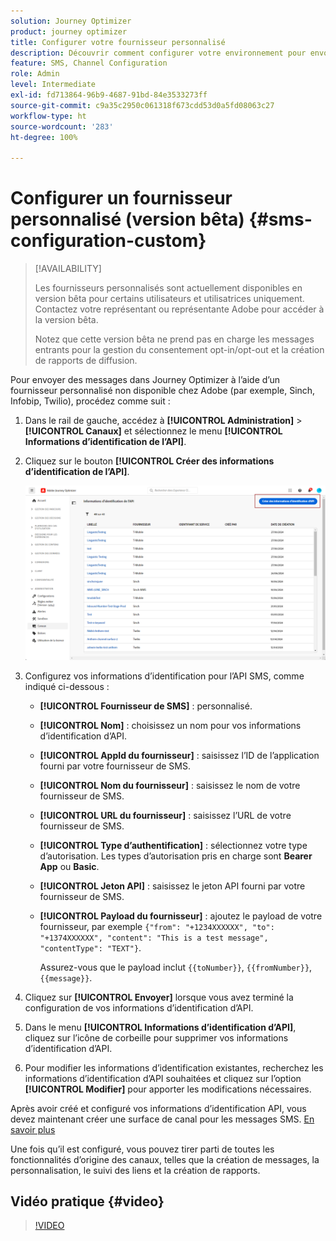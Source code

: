 ```yaml
---
solution: Journey Optimizer
product: journey optimizer
title: Configurer votre fournisseur personnalisé
description: Découvrir comment configurer votre environnement pour envoyer des messages SMS avec Journey Optimizer par le biais d’un fournisseur personnalisé
feature: SMS, Channel Configuration
role: Admin
level: Intermediate
exl-id: fd713864-96b9-4687-91bd-84e3533273ff
source-git-commit: c9a35c2950c061318f673cdd53d0a5fd08063c27
workflow-type: ht
source-wordcount: '283'
ht-degree: 100%

---
```


# Configurer un fournisseur personnalisé (version bêta) {#sms-configuration-custom}

>[!AVAILABILITY]
>
>Les fournisseurs personnalisés sont actuellement disponibles en version bêta pour certains utilisateurs et utilisatrices uniquement. Contactez votre représentant ou représentante Adobe pour accéder à la version bêta.
>
>Notez que cette version bêta ne prend pas en charge les messages entrants pour la gestion du consentement opt-in/opt-out et la création de rapports de diffusion.

Pour envoyer des messages dans Journey Optimizer à l’aide d’un fournisseur personnalisé non disponible chez Adobe (par exemple, Sinch, Infobip, Twilio), procédez comme suit :

1. Dans le rail de gauche, accédez à **[!UICONTROL Administration]** > **[!UICONTROL Canaux]** et sélectionnez le menu **[!UICONTROL Informations d’identification de l’API]**.

1. Cliquez sur le bouton **[!UICONTROL Créer des informations d’identification de l’API]**.

   ![](assets/sms_byo_1.png)

1. Configurez vos informations d’identification pour l’API SMS, comme indiqué ci-dessous :

   * **[!UICONTROL Fournisseur de SMS]** : personnalisé.

   * **[!UICONTROL Nom]** : choisissez un nom pour vos informations d’identification d’API.

   * **[!UICONTROL AppId du fournisseur]** : saisissez l’ID de l’application fourni par votre fournisseur de SMS.

   * **[!UICONTROL Nom du fournisseur]** : saisissez le nom de votre fournisseur de SMS.

   * **[!UICONTROL URL du fournisseur]** : saisissez l’URL de votre fournisseur de SMS.

   * **[!UICONTROL Type d’authentification]** : sélectionnez votre type d’autorisation. Les types d’autorisation pris en charge sont **Bearer App** ou **Basic**.

   * **[!UICONTROL Jeton API]** : saisissez le jeton API fourni par votre fournisseur de SMS.

   * **[!UICONTROL Payload du fournisseur]** : ajoutez le payload de votre fournisseur, par exemple `{"from": "+1234XXXXXX", "to": "+1374XXXXXX", "content": "This is a test message", "contentType": "TEXT"}`.

     Assurez-vous que le payload inclut `{{toNumber}}`, `{{fromNumber}}`, `{{message}}`.

1. Cliquez sur **[!UICONTROL Envoyer]** lorsque vous avez terminé la configuration de vos informations d’identification d’API.

1. Dans le menu **[!UICONTROL Informations d’identification d’API]**, cliquez sur l’icône de corbeille pour supprimer vos informations d’identification d’API.

1. Pour modifier les informations d’identification existantes, recherchez les informations d’identification d’API souhaitées et cliquez sur l’option **[!UICONTROL Modifier]** pour apporter les modifications nécessaires.

Après avoir créé et configuré vos informations d’identification API, vous devez maintenant créer une surface de canal pour les messages SMS. [En savoir plus](sms-configuration-surface.md)

Une fois qu’il est configuré, vous pouvez tirer parti de toutes les fonctionnalités d’origine des canaux, telles que la création de messages, la personnalisation, le suivi des liens et la création de rapports.

## Vidéo pratique {#video}

>[!VIDEO](https://video.tv.adobe.com/v/3431625)
